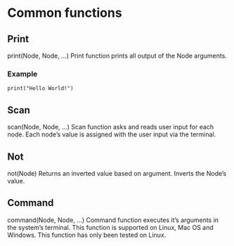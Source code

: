 # Common functions
## Print
print(Node, Node, ...)
Print function prints all output of the Node arguments.
### Example
```
print("Hello World!")
```

## Scan
scan(Node, Node, …)
Scan function asks and reads user input for each node. Each node’s value is assigned with the user input via the terminal.

## Not
not(Node)
Returns an inverted value based on argument.
Inverts the Node’s value.

## Command
command(Node, Node, …)
Command function executes it’s arguments in the system’s terminal. This function is supported on Linux, Mac OS and Windows. This function has only been tested on Linux.
